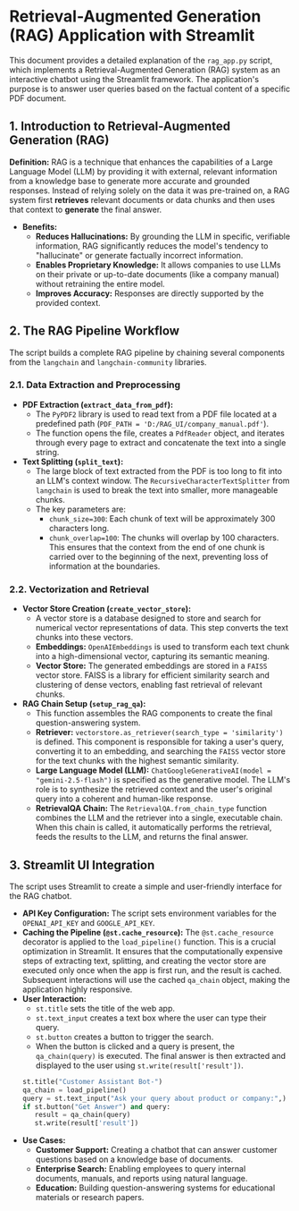 # Retrieval-Augmented Generation (RAG) Application with Streamlit

This document provides a detailed explanation of the `rag_app.py` script, which implements a Retrieval-Augmented Generation (RAG) system as an interactive chatbot using the Streamlit framework. The application's purpose is to answer user queries based on the factual content of a specific PDF document.

## 1. Introduction to Retrieval-Augmented Generation (RAG)

**Definition:** RAG is a technique that enhances the capabilities of a Large Language Model (LLM) by providing it with external, relevant information from a knowledge base to generate more accurate and grounded responses. Instead of relying solely on the data it was pre-trained on, a RAG system first **retrieves** relevant documents or data chunks and then uses that context to **generate** the final answer.

* **Benefits:**
    * **Reduces Hallucinations:** By grounding the LLM in specific, verifiable information, RAG significantly reduces the model's tendency to "hallucinate" or generate factually incorrect information.
    * **Enables Proprietary Knowledge:** It allows companies to use LLMs on their private or up-to-date documents (like a company manual) without retraining the entire model.
    * **Improves Accuracy:** Responses are directly supported by the provided context.

## 2. The RAG Pipeline Workflow

The script builds a complete RAG pipeline by chaining several components from the `langchain` and `langchain-community` libraries.

### 2.1. Data Extraction and Preprocessing

* **PDF Extraction (`extract_data_from_pdf`):**
    * The `PyPDF2` library is used to read text from a PDF file located at a predefined path (`PDF_PATH = 'D:/RAG_UI/company_manual.pdf'`).
    * The function opens the file, creates a `PdfReader` object, and iterates through every page to extract and concatenate the text into a single string.
* **Text Splitting (`split_text`):**
    * The large block of text extracted from the PDF is too long to fit into an LLM's context window. The `RecursiveCharacterTextSplitter` from `langchain` is used to break the text into smaller, more manageable chunks.
    * The key parameters are:
        * `chunk_size=300`: Each chunk of text will be approximately 300 characters long.
        * `chunk_overlap=100`: The chunks will overlap by 100 characters. This ensures that the context from the end of one chunk is carried over to the beginning of the next, preventing loss of information at the boundaries.

### 2.2. Vectorization and Retrieval

* **Vector Store Creation (`create_vector_store`):**
    * A vector store is a database designed to store and search for numerical vector representations of data. This step converts the text chunks into these vectors.
    * **Embeddings:** `OpenAIEmbeddings` is used to transform each text chunk into a high-dimensional vector, capturing its semantic meaning.
    * **Vector Store:** The generated embeddings are stored in a `FAISS` vector store. FAISS is a library for efficient similarity search and clustering of dense vectors, enabling fast retrieval of relevant chunks.
* **RAG Chain Setup (`setup_rag_qa`):**
    * This function assembles the RAG components to create the final question-answering system.
    * **Retriever:** `vectorstore.as_retriever(search_type = 'similarity')` is defined. This component is responsible for taking a user's query, converting it to an embedding, and searching the `FAISS` vector store for the text chunks with the highest semantic similarity.
    * **Large Language Model (LLM):** `ChatGoogleGenerativeAI(model = "gemini-2.5-flash")` is specified as the generative model. The LLM's role is to synthesize the retrieved context and the user's original query into a coherent and human-like response.
    * **RetrievalQA Chain:** The `RetrievalQA.from_chain_type` function combines the LLM and the retriever into a single, executable chain. When this chain is called, it automatically performs the retrieval, feeds the results to the LLM, and returns the final answer.

## 3. Streamlit UI Integration

The script uses Streamlit to create a simple and user-friendly interface for the RAG chatbot.

* **API Key Configuration:** The script sets environment variables for the `OPENAI_API_KEY` and `GOOGLE_API_KEY`.
* **Caching the Pipeline (`@st.cache_resource`):**
    The `@st.cache_resource` decorator is applied to the `load_pipeline()` function. This is a crucial optimization in Streamlit. It ensures that the computationally expensive steps of extracting text, splitting, and creating the vector store are executed only once when the app is first run, and the result is cached. Subsequent interactions will use the cached `qa_chain` object, making the application highly responsive.
* **User Interaction:**
    * `st.title` sets the title of the web app.
    * `st.text_input` creates a text box where the user can type their query.
    * `st.button` creates a button to trigger the search.
    * When the button is clicked and a query is present, the `qa_chain(query)` is executed. The final answer is then extracted and displayed to the user using `st.write(result['result'])`.
    ```python
    st.title("Customer Assistant Bot-")
    qa_chain = load_pipeline()
    query = st.text_input("Ask your query about product or company:",)
    if st.button("Get Answer") and query:
       result = qa_chain(query)
       st.write(result['result'])
    ```
* **Use Cases:**
    * **Customer Support:** Creating a chatbot that can answer customer questions based on a knowledge base of documents.
    * **Enterprise Search:** Enabling employees to query internal documents, manuals, and reports using natural language.
    * **Education:** Building question-answering systems for educational materials or research papers.

